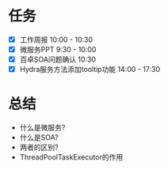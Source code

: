 
# 任务

- [x] 工作周报 10:00 - 10:30
- [x] 微服务PPT 9:30 - 10:00
- [x] 百卓SOA问题确认 10:30
- [x] Hydra服务方法添加tooltip功能 14:00 - 17:30

# 总结

- 什么是微服务?
- 什么是SOA?
- 两者的区别?
- ThreadPoolTaskExecutor的作用
